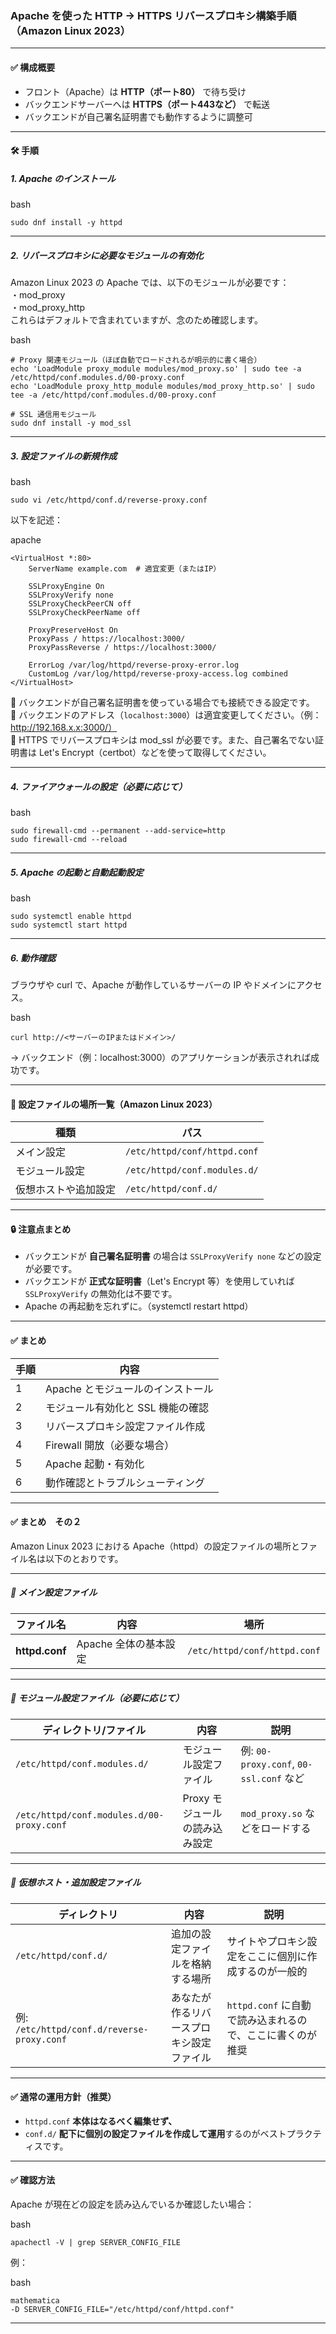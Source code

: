 ### Apache を使った HTTP → HTTPS リバースプロキシ構築手順（Amazon Linux 2023）

---

#### ✅ 構成概要

- フロント（Apache）は **HTTP（ポート80）** で待ち受け
- バックエンドサーバーへは **HTTPS（ポート443など）** で転送
- バックエンドが自己署名証明書でも動作するように調整可

---

#### 🛠 手順

##### 1. Apache のインストール

bash
```
sudo dnf install -y httpd
```

---

##### 2. リバースプロキシに必要なモジュールの有効化

Amazon Linux 2023 の Apache では、以下のモジュールが必要です：  
・mod_proxy  
・mod_proxy_http  
これらはデフォルトで含まれていますが、念のため確認します。  

bash
```
# Proxy 関連モジュール（ほぼ自動でロードされるが明示的に書く場合）
echo 'LoadModule proxy_module modules/mod_proxy.so' | sudo tee -a /etc/httpd/conf.modules.d/00-proxy.conf
echo 'LoadModule proxy_http_module modules/mod_proxy_http.so' | sudo tee -a /etc/httpd/conf.modules.d/00-proxy.conf

# SSL 通信用モジュール
sudo dnf install -y mod_ssl
```

---

##### 3. 設定ファイルの新規作成

bash
```
sudo vi /etc/httpd/conf.d/reverse-proxy.conf
```

以下を記述：

apache
```
<VirtualHost *:80>
    ServerName example.com  # 適宜変更（またはIP）

    SSLProxyEngine On
    SSLProxyVerify none
    SSLProxyCheckPeerCN off
    SSLProxyCheckPeerName off

    ProxyPreserveHost On
    ProxyPass / https://localhost:3000/
    ProxyPassReverse / https://localhost:3000/

    ErrorLog /var/log/httpd/reverse-proxy-error.log
    CustomLog /var/log/httpd/reverse-proxy-access.log combined
</VirtualHost>
```

🔸 バックエンドが自己署名証明書を使っている場合でも接続できる設定です。  
🔸 バックエンドのアドレス（`localhost:3000`）は適宜変更してください。（例：http://192.168.x.x:3000/）  
🔸 HTTPS でリバースプロキシは mod_ssl が必要です。また、自己署名でない証明書は Let's Encrypt（certbot）などを使って取得してください。  

---

##### 4. ファイアウォールの設定（必要に応じて）

bash
```
sudo firewall-cmd --permanent --add-service=http
sudo firewall-cmd --reload
```

---

##### 5. Apache の起動と自動起動設定

bash
```
sudo systemctl enable httpd
sudo systemctl start httpd
```

---

##### 6. 動作確認

ブラウザや curl で、Apache が動作しているサーバーの IP やドメインにアクセス。

bash
```
curl http://<サーバーのIPまたはドメイン>/
```

→ バックエンド（例：localhost:3000）のアプリケーションが表示されれば成功です。

---

#### 📁 設定ファイルの場所一覧（Amazon Linux 2023）

| 種類 | パス |
|------|------|
| メイン設定 | `/etc/httpd/conf/httpd.conf` |
| モジュール設定 | `/etc/httpd/conf.modules.d/` |
| 仮想ホストや追加設定 | `/etc/httpd/conf.d/` |

---

#### 🔒 注意点まとめ

- バックエンドが **自己署名証明書** の場合は `SSLProxyVerify none` などの設定が必要です。
- バックエンドが **正式な証明書**（Let's Encrypt 等）を使用していれば `SSLProxyVerify` の無効化は不要です。
- Apache の再起動を忘れずに。（systemctl restart httpd）

---

#### ✅ まとめ

| 手順 | 内容 |
|------|------|
| 1 | Apache とモジュールのインストール |
| 2 | モジュール有効化と SSL 機能の確認 |
| 3 | リバースプロキシ設定ファイル作成 |
| 4 | Firewall 開放（必要な場合） |
| 5 | Apache 起動・有効化 |
| 6 | 動作確認とトラブルシューティング |

---

#### ✅ まとめ　その２

Amazon Linux 2023 における Apache（httpd）の設定ファイルの場所とファイル名は以下のとおりです。

---

##### 📁 メイン設定ファイル

| ファイル名 | 内容 | 場所 |
|--------------|--------------|----------------------------|
| **httpd.conf** | Apache 全体の基本設定 | `/etc/httpd/conf/httpd.conf` |

---

##### 📁 モジュール設定ファイル（必要に応じて）

| ディレクトリ/ファイル | 内容 | 説明 |
|-----------------------------------------|------------------|------------------------------------|
| `/etc/httpd/conf.modules.d/` | モジュール設定ファイル | 例: `00-proxy.conf`, `00-ssl.conf` など |
| `/etc/httpd/conf.modules.d/00-proxy.conf` | Proxy モジュールの読み込み設定 | `mod_proxy.so` などをロードする |

---

##### 📁 仮想ホスト・追加設定ファイル

| ディレクトリ | 内容 | 説明 |
|-----------------------------------------|--------------------|-----------------------------------|
| `/etc/httpd/conf.d/` | 追加の設定ファイルを格納する場所 | サイトやプロキシ設定をここに個別に作成するのが一般的 |
| 例: `/etc/httpd/conf.d/reverse-proxy.conf` | あなたが作るリバースプロキシ設定ファイル | `httpd.conf` に自動で読み込まれるので、ここに書くのが推奨 |

---

#### ✅ 通常の運用方針（推奨）

- `httpd.conf` **本体はなるべく編集せず、**
- `conf.d/` **配下に個別の設定ファイルを作成して運用**するのがベストプラクティスです。

---

#### ✅ 確認方法

Apache が現在どの設定を読み込んでいるか確認したい場合：

bash
```
apachectl -V | grep SERVER_CONFIG_FILE
```

例：

bash
```
mathematica
-D SERVER_CONFIG_FILE="/etc/httpd/conf/httpd.conf"
```

---
